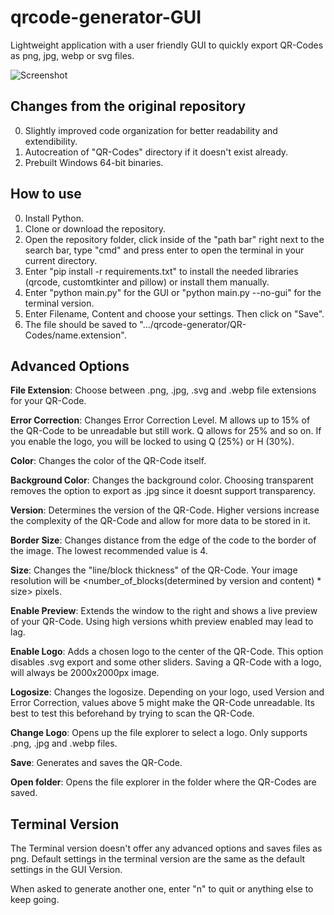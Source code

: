 # qrcode-generator-GUI
Lightweight application with a user friendly GUI to quickly export QR-Codes as png, jpg, webp or svg files.

![Screenshot](https://github.com/AdrianCeku/qrcode-generator-GUI/assets/95617181/87bb06c6-ebc9-4baf-867c-8b98c2e1a28d)

## Changes from the original repository 
0. Slightly improved code organization for better readability and extendibility.
1. Autocreation of "QR-Codes" directory if it doesn't exist already.
2. Prebuilt Windows 64-bit binaries.


## How to use
0. Install Python.
1. Clone or download the repository.
2. Open the repository folder, click inside of the "path bar" right next to the search bar, type "cmd" and press enter to open the terminal in your current directory.
3. Enter "pip install -r requirements.txt" to install the needed libraries (qrcode, customtkinter and pillow) or install them manually. 
4. Enter "python main.py" for the GUI or "python main.py --no-gui" for the terminal version.
5. Enter Filename, Content and choose your settings. Then click on "Save".
6. The file should be saved to ".../qrcode-generator/QR-Codes/name.extension".

## Advanced Options
**File Extension**: Choose between .png, .jpg, .svg and .webp file extensions for your QR-Code.

**Error Correction**: Changes Error Correction Level. M allows up to 15% of the QR-Code to be unreadable but still work. Q allows for 25% and so on. If you enable the logo, you will be locked to using Q (25%) or H (30%). 

**Color**: Changes the color of the QR-Code itself.

**Background Color**: Changes the background color. Choosing transparent removes the option to export as .jpg since it doesnt support transparency.

**Version**: Determines the version of the QR-Code. Higher versions increase the complexity of the QR-Code and allow for more data to be stored in it.

**Border Size**: Changes distance from the edge of the code to the border of the image. The lowest recommended value is 4.

**Size**: Changes the "line/block thickness" of the QR-Code. Your image resolution will be <number_of_blocks(determined by version and content) * size> pixels. 

**Enable Preview**: Extends the window to the right and shows a live preview of your QR-Code. Using high versions whith preview enabled may lead to lag.

**Enable Logo**: Adds a chosen logo to the center of the QR-Code. This option disables .svg export and some other sliders. Saving a QR-Code with a logo, will always be 2000x2000px image.

**Logosize**: Changes the logosize. Depending on your logo, used Version and Error Correction, values above 5 might make the QR-Code unreadable. Its best to test this beforehand by trying to scan the QR-Code.

**Change Logo**: Opens up the file explorer to select a logo. Only supports .png, .jpg and .webp files.

**Save**: Generates and saves the QR-Code.

**Open folder**: Opens the file explorer in the folder where the QR-Codes are saved.

## Terminal Version
The Terminal version doesn't offer any advanced options and saves files as png. Default settings in the terminal version are the same as the default settings in the GUI Version. 

When asked to generate another one, enter "n" to quit or anything else to keep going.
